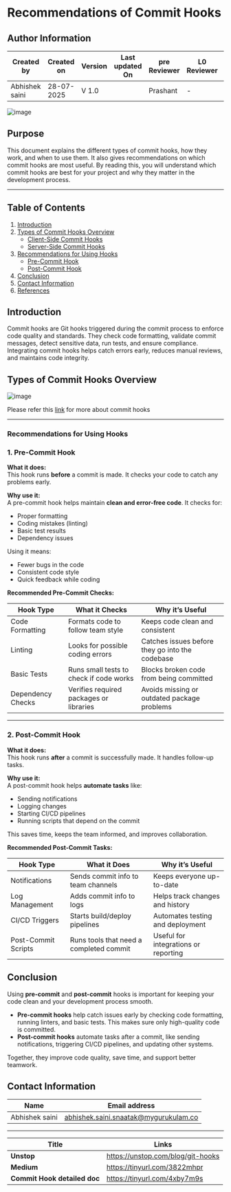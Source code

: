 # Recommendations of Commit Hooks 

## Author Information

| Created by      | Created on         | Version          | Last updated On   | pre Reviewer       | L0 Reviewer     | L1 Reviewer          |    L2 Reviewer    |
|-----------------|--------------------|------------------|-------------------|--------------------|-----------------|----------------------|-------------------|
| Abhishek saini  |  28-07-2025        | V 1.0            |       |  Prashant          |  -      |     -   |   - |

![image](https://github.com/user-attachments/assets/0c9ff608-1d67-4d20-9cd9-01415c68fdaa)


## Purpose 
This document explains the different types of commit hooks, how they work, and when to use them. It also gives recommendations on which commit hooks are most useful. By reading this, you will understand which commit hooks are best for your project and why they matter in the development process.

---

## Table of Contents

1. [Introduction](#introduction)
2. [Types of Commit Hooks Overview](#types-of-commit-hooks-overview)
   - [Client-Side Commit Hooks](#client-side-commit-hooks)
   - [Server-Side Commit Hooks](#server-side-commit-hooks)
3. [Recommendations for Using Hooks](#recommendations-for-using-hooks)
   - [Pre-Commit Hook](#pre-commit-hook)
   - [Post-Commit Hook](#post-commit-hooks)
4. [Conclusion](#conclusion)
5. [Contact Information](#contact-information)
6. [References](#references)
   
## Introduction
Commit hooks are Git hooks triggered during the commit process to enforce code quality and standards. They check code formatting, validate commit messages, detect sensitive data, run tests, and ensure compliance. Integrating commit hooks helps catch errors early, reduces manual reviews, and maintains code integrity.

## Types of Commit Hooks Overview
![image](https://github.com/user-attachments/assets/e1cf3d43-ac2f-40ed-9410-eb905c3046b1)

Please refer this  [link](https://github.com/Snaatak-Cloudops-Crew/documentation/blob/SCRUM-104-deepak/VCS/Commit-Hooks/Introduction/README.md) for more about commit hooks

---
### Recommendations for Using Hooks

### 1. Pre-Commit Hook

**What it does:**  
This hook runs **before** a commit is made. It checks your code to catch any problems early.

**Why use it:**  
A pre-commit hook helps maintain **clean and error-free code**. It checks for:
- Proper formatting  
- Coding mistakes (linting)  
- Basic test results  
- Dependency issues  

Using it means:
- Fewer bugs in the code  
- Consistent code style  
- Quick feedback while coding  

**Recommended Pre-Commit Checks:**

| Hook Type         | What it Checks                            | Why it’s Useful                                 |
|-------------------|--------------------------------------------|-------------------------------------------------|
| Code Formatting   | Formats code to follow team style          | Keeps code clean and consistent                 |
| Linting           | Looks for possible coding errors           | Catches issues before they go into the codebase |
| Basic Tests       | Runs small tests to check if code works    | Blocks broken code from being committed         |
| Dependency Checks | Verifies required packages or libraries    | Avoids missing or outdated package problems     |

---

### 2. Post-Commit Hook

**What it does:**  
This hook runs **after** a commit is successfully made. It handles follow-up tasks.

**Why use it:**  
A post-commit hook helps **automate tasks** like:
- Sending notifications  
- Logging changes  
- Starting CI/CD pipelines  
- Running scripts that depend on the commit  

This saves time, keeps the team informed, and improves collaboration.

**Recommended Post-Commit Tasks:**

| Hook Type           | What it Does                               | Why it’s Useful                              |
|---------------------|---------------------------------------------|----------------------------------------------|
| Notifications       | Sends commit info to team channels          | Keeps everyone up-to-date                    |
| Log Management      | Adds commit info to logs                    | Helps track changes and history              |
| CI/CD Triggers      | Starts build/deploy pipelines               | Automates testing and deployment             |
| Post-Commit Scripts | Runs tools that need a completed commit     | Useful for integrations or reporting         |


## Conclusion

Using **pre-commit** and **post-commit** hooks is important for keeping your code clean and your development process smooth.

- **Pre-commit hooks** help catch issues early by checking code formatting, running linters, and basic tests. This makes sure only high-quality code is committed.
- **Post-commit hooks** automate tasks after a commit, like sending notifications, triggering CI/CD pipelines, and updating other systems.

Together, they improve code quality, save time, and support better teamwork.


## Contact Information

| **Name**           | **Email address**                         |
|--------------------|--------------------------------------------|
| Abhishek saini    | abhishek.saini.snaatak@mygurukulam.co |

---

| Title | Links|
|------|---------------------|
|  **Unstop** |https://unstop.com/blog/git-hooks |
| **Medium** |https://tinyurl.com/3822mhpr|
| **Commit Hook detailed doc**|https://tinyurl.com/4xby7m9s|
